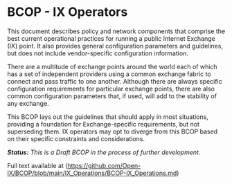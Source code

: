 # BCOP - IX Operators

This document describes policy and network components that comprise the best current operational practices for running a public Internet Exchange (IX) point. It also provides general configuration parameters and guidelines, but does not include vendor-specific configuration information.

There are a multitude of exchange points around the world each of which has a set of independent providers using a common exchange fabric to connect and pass traffic to one another. Although there are always specific configuration requirements for particular exchange points, there are also common configuration parameters that, if used, will add to the stability of any exchange.

This BCOP lays out the guidelines that should apply in most situations, providing a foundation for Exchange-specific requirements, but not superseding them. IX operators may opt to diverge from this BCOP based on their specific constraints and considerations.

***Status:** This is a Draft BCOP in the process of further development.*

Full text available at (https://github.com/Open-IX/BCOP/blob/main/IX_Operations/BCOP-IX_Operations.md)
